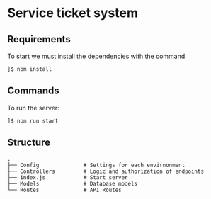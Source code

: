 Service ticket system
==========================

## Requirements
To start we must install the dependencies with the command:
```terminal
]$ npm install
```

## Commands
To run the server:
```terminal
]$ npm run start
```

## Structure

    .
    ├── Config              # Settings for each envirnonment
    ├── Controllers         # Logic and authorization of endpoints
    ├── index.js            # Start server
    ├── Models              # Database models
    └── Routes              # API Routes    
